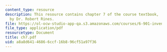 ```yaml
---
content_type: resource
description: This resource contains chapter 7 of the course textbook, 'Create or Perish',
  by Dr. Robert Rines.
file: https://ol-ocw-studio-app-qa.s3.amazonaws.com/courses/6-901-inventions-and-patents-fall-2005/a8a8d64146866ccf16b896cf51a97f36_ch7.pdf
file_type: application/pdf
resourcetype: Document
title: ch7.pdf
uid: a8a8d641-4686-6ccf-16b8-96cf51a97f36
---
```

